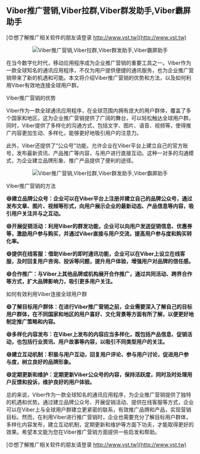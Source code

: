 ## **Viber推广营销,Viber拉群,Viber群发助手,Viber霸屏助手**

[😍想了解推广相关软件的朋友请登录 http://www.vst.tw](http://www.vst.tw)

 <center><img src="https://vst.tw/MP4/tuiguang/png/7.png" alt="Viber推广营销,Viber拉群,Viber群发助手,Viber霸屏助手"></center>

在当今数字化时代，移动应用程序成为企业推广营销的重要工具之一。Viber作为一款全球知名的通讯应用程序，不仅为用户提供便捷的通讯服务，也为企业推广营销带来了新的机遇和可能。本文将介绍Viber推广营销的优势和方法，以及如何利用Viber有效地连接全球用户群。

Viber推广营销的优势

Viber作为一款全球通讯应用程序，在全球范围内拥有庞大的用户群体，覆盖了多个国家和地区。这为企业推广营销提供了广阔的舞台，可以轻松触达全球用户群。同时，Viber提供了多样化的沟通方式，包括文字、图片、语音、视频等，使得推广内容更加生动、多样化，能够更好地吸引用户的注意力。

此外，Viber还提供了“公众号”功能，允许企业在Viber平台上建立自己的官方账号，发布最新资讯、产品推广等内容，与用户进行直接互动。这种一对多的沟通模式，为企业建立品牌形象、推广产品提供了便利的途径。

 <center><img src="https://vst.tw/MP4/tuiguang/png/7.png" alt="Viber推广营销,Viber拉群,Viber群发助手,Viber霸屏助手"></center>

Viber推广营销的方法

**😄建立品牌公众号：企业可以在Viber平台上注册并建立自己的品牌公众号，通过发布文章、图片、视频等形式，向用户展示企业的最新动态、产品信息等内容，吸引用户关注并与之互动。**

**😄开展促销活动：利用Viber的群发功能，企业可以向用户发送促销信息、优惠券等，激励用户参与购买，并通过Viber直接与用户交流，提高用户参与度和购买转化率。**

**😄提供在线客服：借助Viber的即时通讯功能，企业可以在Viber上设立在线客服，及时回复用户咨询、投诉等问题，提升用户体验，增强用户对品牌的信任感。**

**😄合作推广：与Viber上其他品牌或机构展开合作推广，通过共同活动、跨界合作等方式，扩大品牌影响力，吸引更多用户关注。**

如何有效利用Viber连接全球用户群

**😄了解目标用户群体：在进行Viber推广营销之前，企业需要深入了解自己的目标用户群体，在不同国家和地区的用户喜好、文化背景等方面有所了解，以便更好地制定推广策略和内容。**

**😄多样化内容发布：在Viber上发布的内容应当多样化，既包括产品信息、促销活动，也包括行业资讯、用户故事等内容，以吸引不同类型用户的关注。**

**😄建立互动机制：积极与用户互动，回复用户评论、参与用户讨论，促进用户参与度，树立良好的品牌形象。**

**😄定期更新和维护：定期更新Viber公众号的内容，保持活跃度，同时及时处理用户反馈和投诉，维护良好的用户体验。**

总的来说，Viber作为一款全球知名的通讯应用程序，为企业推广营销提供了独特的机遇和优势。通过建立品牌公众号、开展促销活动、提供在线客服等方式，企业可以在Viber上与全球用户群建立更紧密的联系，有效推广品牌和产品，实现营销目标。然而，在利用Viber进行推广营销时，企业也需要充分了解目标用户群体，多样化内容发布，建立互动机制，定期更新和维护等方面下功夫，才能取得更好的效果。希望本文能为您在Viber推广营销方面提供一些启发和帮助。

[😍想了解推广相关软件的朋友请登录 http://www.vst.tw](http://www.vst.tw)



